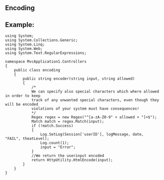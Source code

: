 Encoding
-------

## Example:
	
	
	using System;
	using System.Collections.Generic;
	using System.Linq;
	using System.Web;
	using System.Text.RegularExpressions;

	namespace MvcApplication1.Controllers
	{
		public class encoding
		{
			public string encoder(string input, string allowed)
			{
				/*
				We can specify also special characters which where allowed in order to keep
				track of any unwanted special characters, even though they will be encoded
				violations of your system must have consequences!
				*/
				Regex regex = new Regex("^[a-zA-Z0-9" + allowed + "]+$");
				Match match = regex.Match(input);
				if (!match.Success)
				{
					Log.SetLog(Session['userID'], logMessage, date, "FAIL", theatLevel);
					Log.count(1);
					input = "Error";
				}
				//We return the userinput encoded
				return HttpUtility.HtmlEncode(input);
			}
		}
	}